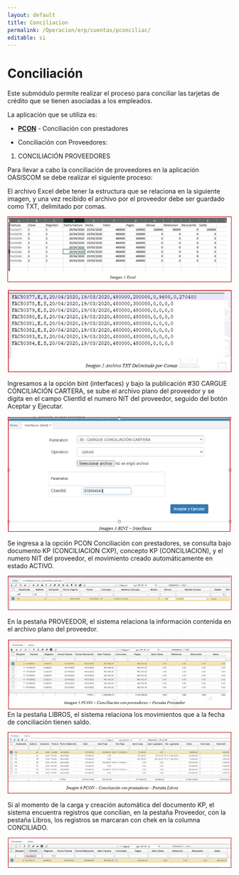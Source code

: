 ```yaml
---
layout: default
title: Conciliacion
permalink: /Operacion/erp/cuentas/pconciliac/
editable: si
---
```


# Conciliación  

Este submódulo permite realizar el proceso para conciliar las tarjetas de crédito que se tienen asociadas a los empleados.  

La aplicación que se utiliza es:  

* [**PCON**](http://docs.oasiscom.com/Operacion/erp/cuentas/pconciliac/pcon)  - Conciliación con prestadores

*  Conciliación con Proveedores: 

1.	CONCILIACIÓN PROVEEDORES

Para llevar a cabo la conciliación de proveedores en la aplicación OASISCOM se debe realizar el siguiente proceso:  

El archivo Excel debe tener la estructura que se relaciona en la siguiente imagen, y una vez recibido el archivo por el proveedor debe ser guardado como TXT, delimitado por comas.  

![](pcon5.png)  

![](pcon6.png)  

Ingresamos a la opción bint (interfaces) y bajo la publicación #30 CARGUE CONCILIACIÓN CARTERA, se sube el archivo plano del proveedor y se digita en el campo ClientId el numero NIT del proveedor, seguido del botón Aceptar y Ejecutar.  

![](pcon7.png)  

Se ingresa a la opción PCON Conciliación con prestadores, se consulta bajo documento KP (CONCILIACION CXP), concepto KP (CONCILIACION), y el numero NIT del proveedor, el movimiento creado automáticamente en estado ACTIVO.   

![](pcon8.png)  

En la pestaña PROVEEDOR, el sistema relaciona la información contenida en el archivo plano del proveedor.  

![](pcon9.png)  
En la pestaña LIBROS, el sistema relaciona los movimientos que a la fecha de conciliación tienen saldo.   

![](pcon10.png)  

Si al momento de la carga y creación automática del documento KP, el sistema encuentra registros que concilian, en la pestaña Proveedor, con la pestaña Libros, los registros se marcaran con chek en la columna CONCILIADO.  

![](pcon11.png)  




